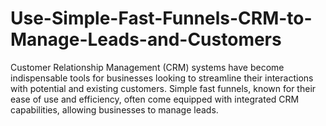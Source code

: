 # Use-Simple-Fast-Funnels-CRM-to-Manage-Leads-and-Customers
Customer Relationship Management (CRM) systems have become indispensable tools for businesses looking to streamline their interactions with potential and existing customers. Simple fast funnels, known for their ease of use and efficiency, often come equipped with integrated CRM capabilities, allowing businesses to manage leads.
